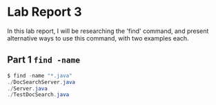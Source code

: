 # **Lab Report 3**
In this lab report, I will be researching the 'find' command, and present alternative ways to use this command, with two examples each.
## **Part 1** `find -name`

````java
$ find -name "*.java"
./DocSearchServer.java
./Server.java
./TestDocSearch.java

````

